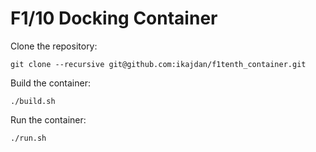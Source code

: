 # F1/10 Docking Container

Clone the repository:
```
git clone --recursive git@github.com:ikajdan/f1tenth_container.git
```

Build the container:
```
./build.sh
```

Run the container:
```
./run.sh
```
